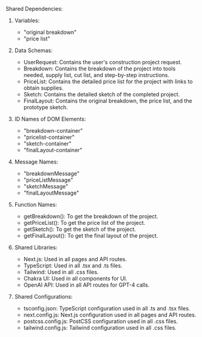 Shared Dependencies:

1. Variables:
   - "original breakdown"
   - "price list"

2. Data Schemas:
   - UserRequest: Contains the user's construction project request.
   - Breakdown: Contains the breakdown of the project into tools needed, supply list, cut list, and step-by-step instructions.
   - PriceList: Contains the detailed price list for the project with links to obtain supplies.
   - Sketch: Contains the detailed sketch of the completed project.
   - FinalLayout: Contains the original breakdown, the price list, and the prototype sketch.

3. ID Names of DOM Elements:
   - "breakdown-container"
   - "pricelist-container"
   - "sketch-container"
   - "finalLayout-container"

4. Message Names:
   - "breakdownMessage"
   - "priceListMessage"
   - "sketchMessage"
   - "finalLayoutMessage"

5. Function Names:
   - getBreakdown(): To get the breakdown of the project.
   - getPriceList(): To get the price list of the project.
   - getSketch(): To get the sketch of the project.
   - getFinalLayout(): To get the final layout of the project.

6. Shared Libraries:
   - Next.js: Used in all pages and API routes.
   - TypeScript: Used in all .tsx and .ts files.
   - Tailwind: Used in all .css files.
   - Chakra UI: Used in all components for UI.
   - OpenAI API: Used in all API routes for GPT-4 calls.

7. Shared Configurations:
   - tsconfig.json: TypeScript configuration used in all .ts and .tsx files.
   - next.config.js: Next.js configuration used in all pages and API routes.
   - postcss.config.js: PostCSS configuration used in all .css files.
   - tailwind.config.js: Tailwind configuration used in all .css files.